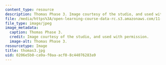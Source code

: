 ```yaml
---
content_type: resource
description: Thomas Phase 3. Image courtesy of the studio, and used with permission.
file: /media/https%3A/open-learning-course-data-rc.s3.amazonaws.com/11-945-springfield-studio-spring-2004/0206e5b0ca9af0aaacf08c44076283a9_thomas3.jpg
file_type: image/jpeg
image_metadata:
  caption: Thomas Phase 3.
  credit: Image courtesy of the studio, and used with permission.
  image-alt: Thomas Phase 3.
resourcetype: Image
title: thomas3.jpg
uid: 0206e5b0-ca9a-f0aa-acf0-8c44076283a9
---
```

